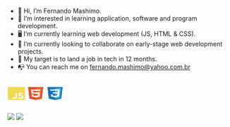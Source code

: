 - 🖖 Hi, I’m Fernando Mashimo.
- 👀 I’m interested in learning application, software and program development.
- 🖥 I’m currently learning web development (JS, HTML & CSS).
- 🤝 I’m currently looking to collaborate on early-stage web development projects.
- 🎯 My target is to land a job in tech in 12 months.
- 📭 You can reach me on fernando.mashimo@yahoo.com.br

<div style="display: inline_block"><br>
  <img align="center" height="30" width="40" src="https://raw.githubusercontent.com/devicons/devicon/master/icons/javascript/javascript-plain.svg">
  <img align="center" height="30" width="40" src="https://raw.githubusercontent.com/devicons/devicon/master/icons/html5/html5-original.svg">
  <img align="center" height="30" width="40" src="https://raw.githubusercontent.com/devicons/devicon/master/icons/css3/css3-original.svg">
</div>

##

<div> 
  <a href="https://www.linkedin.com/in/mashimo" target="_blank"><img src="https://img.shields.io/badge/-LinkedIn-%230077B5?style=for-the-badge&logo=linkedin&logoColor=white" target="_blank"></a>
  <a href = "mailto:fernando.mashimo@yahoo.com.br"><img src="https://img.shields.io/badge/-Mail-%23333?style=for-the-badge&logo=yahoo&logoColor=grey" target="_blank"></a>
</div>
